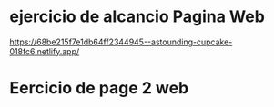 # ejercicio de alcancio Pagina Web

https://68be215f7e1db64ff2344945--astounding-cupcake-018fc6.netlify.app/


# Eercicio de page 2 web 